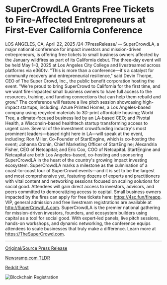 # SuperCrowdLA Grants Free Tickets to Fire-Affected Entrepreneurs at First-Ever California Conference

LOS ANGELES, CA, April 22, 2025 /24-7PressRelease/ -- SuperCrowdLA, a major national conference for impact investors and mission-driven entrepreneurs, is offering free tickets to small business owners affected by the January wildfires as part of its California debut. The three-day event will be held May 1–3, 2025 at Los Angeles City College and livestreamed across platforms via e360tv.  "This is more than a conference—it's a catalyst for community recovery and entrepreneurial resilience," said Devin Thorpe, CEO of The Super Crowd, Inc., the public benefit corporation hosting the event. "We're proud to bring SuperCrowd to California for the first time, and we want fire-impacted small business owners to have full access to the resources, training, and funding connections that can help them rebuild and grow."  The conference will feature a live pitch session showcasing high-impact startups, including: Azure Printed Homes, a Los Angeles-based company using recycled materials to 3D-print affordable housing; World Tree, a climate-focused business led by an LA-based CEO; and Pivotal Health, a Wisconsin-based healthtech startup transforming access to urgent care.  Several of the investment crowdfunding industry's most prominent leaders—based right here in LA—will speak at the event, including: Ron Miller, Co-Founder of StartEngine, which is co-hosting the event; Johanna Cronin, Chief Marketing Officer of StartEngine; Alexandria Fisher, CEO of Netcapital; and Eric Cox, COO of Netcapital.  StartEngine and Netcapital are both Los Angeles-based, co-hosting and sponsoring SuperCrowdLA in the heart of the country's growing impact investing ecosystem.  SuperCrowdLA marks a milestone as the culmination of a coast-to-coast tour of SuperCrowd events—and it is set to be the largest and most comprehensive yet, featuring dozens of experts and practitioners with vital content and networking sessions focused on scaling solutions for social good. Attendees will gain direct access to investors, advisors, and peers committed to democratizing access to capital.  Small business owners impacted by the fires can apply for free tickets here: https://4sc.fun/fireapp. VIP, general admission and free livestream registrations are available at http://SuperCrowdLA.com.  SuperCrowdLA is the premier national gathering for mission-driven investors, founders, and ecosystem builders using capital as a tool for social good. With expert-led panels, live pitch sessions, hands-on workshops, and dynamic networking, the conference equips attendees to scale businesses that truly make a difference. Learn more at https://TheSuperCrowd.com. 

---

[Original/Source Press Release](https://www.24-7pressrelease.com/press-release/522053/supercrowdla-grants-free-tickets-to-fire-affected-entrepreneurs-at-first-ever-california-conference)
                    

[Newsramp.com TLDR](https://newsramp.com/curated-news/supercrowdla-offers-free-tickets-to-fire-impacted-small-business-owners-for-california-debut/fda7306135e30c63e1f3046c868ca290) 

 



[Reddit Post](https://www.reddit.com/r/StartupBusinessNews/comments/1k7azmf/supercrowdla_offers_free_tickets_to_fireimpacted/) 



![Blockchain Registration](https://cdn.newsramp.app/24-7PressRelease/qrcode/254/25/lunaEjsp.webp)